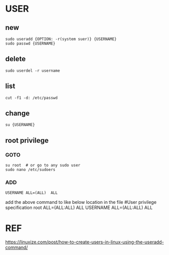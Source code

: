 # USER

## new
    sudo useradd {OPTION: -r(system suer)} {USERNAME}
    sudo passwd {USERNAME}
    
## delete
    sudo userdel -r username

## list
    cut -f1 -d: /etc/passwd

## change
    su {USERNAME}

## root privilege
### GOTO
    su root  # or go to any sudo user
    sudo nano /etc/sudoers
### ADD
    USERNAME ALL=(ALL)  ALL

add the above command to like below location in the file
#User privilege specification
root     ALL=(ALL:ALL) ALL
USERNAME ALL=(ALL:ALL) ALL

# REF
https://linuxize.com/post/how-to-create-users-in-linux-using-the-useradd-command/
